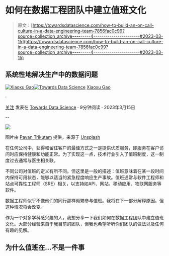 # 如何在数据工程团队中建立值班文化

> 原文：[https://towardsdatascience.com/how-to-build-an-on-call-culture-in-a-data-engineering-team-7856fac0c99?source=collection_archive---------4-----------------------#2023-03-15](https://towardsdatascience.com/how-to-build-an-on-call-culture-in-a-data-engineering-team-7856fac0c99?source=collection_archive---------4-----------------------#2023-03-15)

## 系统性地解决生产中的数据问题

[](https://medium.com/@xiaoxugao?source=post_page-----7856fac0c99--------------------------------)[![Xiaoxu Gao](../Images/8712a7e5f3bad0d2abd7e04792fad66f.png)](https://medium.com/@xiaoxugao?source=post_page-----7856fac0c99--------------------------------)[](https://towardsdatascience.com/?source=post_page-----7856fac0c99--------------------------------)[![Towards Data Science](../Images/a6ff2676ffcc0c7aad8aaf1d79379785.png)](https://towardsdatascience.com/?source=post_page-----7856fac0c99--------------------------------) [Xiaoxu Gao](https://medium.com/@xiaoxugao?source=post_page-----7856fac0c99--------------------------------)

·

[关注](https://medium.com/m/signin?actionUrl=https%3A%2F%2Fmedium.com%2F_%2Fsubscribe%2Fuser%2F2adc5a07e772&operation=register&redirect=https%3A%2F%2Ftowardsdatascience.com%2Fhow-to-build-an-on-call-culture-in-a-data-engineering-team-7856fac0c99&user=Xiaoxu+Gao&userId=2adc5a07e772&source=post_page-2adc5a07e772----7856fac0c99---------------------post_header-----------) 发表在 [Towards Data Science](https://towardsdatascience.com/?source=post_page-----7856fac0c99--------------------------------) · 9分钟阅读 · 2023年3月15日[](https://medium.com/m/signin?actionUrl=https%3A%2F%2Fmedium.com%2F_%2Fvote%2Ftowards-data-science%2F7856fac0c99&operation=register&redirect=https%3A%2F%2Ftowardsdatascience.com%2Fhow-to-build-an-on-call-culture-in-a-data-engineering-team-7856fac0c99&user=Xiaoxu+Gao&userId=2adc5a07e772&source=-----7856fac0c99---------------------clap_footer-----------)

--

[](https://medium.com/m/signin?actionUrl=https%3A%2F%2Fmedium.com%2F_%2Fbookmark%2Fp%2F7856fac0c99&operation=register&redirect=https%3A%2F%2Ftowardsdatascience.com%2Fhow-to-build-an-on-call-culture-in-a-data-engineering-team-7856fac0c99&source=-----7856fac0c99---------------------bookmark_footer-----------)![](../Images/a16b492e8b21d711105088072c9758a6.png)

图片由 [Pavan Trikutam](https://unsplash.com/@ptrikutam) 提供，来源于 [Unsplash](https://unsplash.com/)

在任何公司中，获得和留住客户的最佳方式之一是提供优质服务，即服务在客户访问时应保持健康和功能正常。为了实现这一点，技术行业引入了值班制度，这一制度过去通常与医生相关联。

不同公司对值班的定义有所不同。但这里是一般的描述：值班意味着在某一段时间内保持可用状态，能够以适当的紧急程度响应生产事故。值班通常与软件工程师和站点可靠性工程师（SRE）相关，以支持如API、网站、移动应用、物联网服务等软件。

数据工程师似乎不像他们的同行那样频繁参与值班。我将在下一部分解释原因。但这种情况将会改变。

作为一个对多学科感兴趣的人，我想分享一下我们如何在数据工程团队中建立值班文化。大部分经验来自于我目前的团队，但我也希望听听你们团队的做法以及任何有趣的见解。

## 为什么值班在…不是一件事
